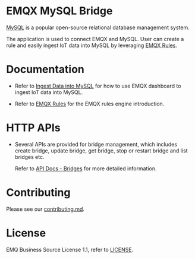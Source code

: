 # EMQX MySQL Bridge

[MySQL](https://github.com/mysql/mysql-server) is a popular open-source relational database
management system.

The application is used to connect EMQX and MySQL.
User can create a rule and easily ingest IoT data into MySQL by leveraging
[EMQX Rules](https://docs.emqx.com/en/enterprise/v5.0/data-integration/rules.html).


# Documentation

- Refer to [Ingest Data into MySQL](https://docs.emqx.com/en/enterprise/v5.0/data-integration/data-bridge-mysql.html)
  for how to use EMQX dashboard to ingest IoT data into MySQL.

- Refer to [EMQX Rules](https://docs.emqx.com/en/enterprise/v5.0/data-integration/rules.html)
  for the EMQX rules engine introduction.


# HTTP APIs

- Several APIs are provided for bridge management, which includes create bridge,
  update bridge, get bridge, stop or restart bridge and list bridges etc.

  Refer to [API Docs - Bridges](https://docs.emqx.com/en/enterprise/v5.0/admin/api-docs.html#tag/Bridges)
  for more detailed information.


# Contributing

Please see our [contributing.md](../../CONTRIBUTING.md).


# License

EMQ Business Source License 1.1, refer to [LICENSE](BSL.txt).
